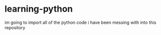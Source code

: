 # learning-python
im going to import all of the python code i have been messing with into this repository
